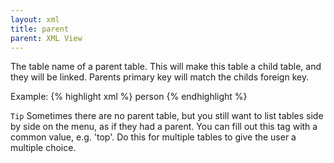 ```yaml
---
layout: xml
title: parent
parent: XML View
---
```

The table name of a parent table. This will make this table a child table, and they will be linked. Parents primary key will match the childs foreign key.

Example:
{% highlight xml %}
    <table>
        <parent>person</parent>
{% endhighlight %}

`Tip` 
Sometimes there are no parent table, but you still want to list tables side by side on the menu, as if they had a parent. You can fill out this tag with a common value, e.g. 'top'. Do this for multiple tables to give the user a multiple choice.

